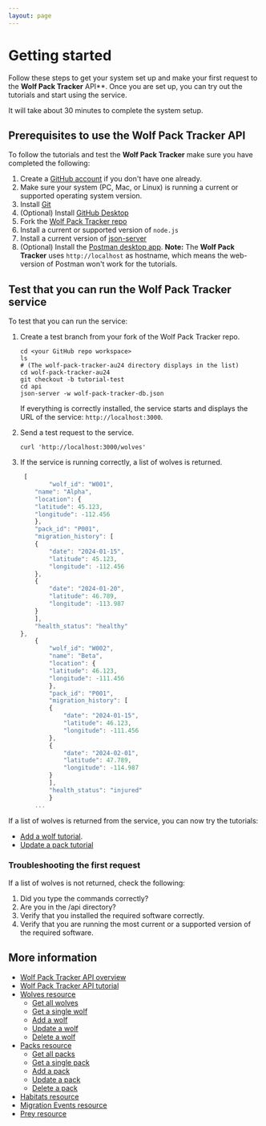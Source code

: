 ```yaml
---
layout: page
---
```


# Getting started

Follow these steps to get your system set up and make your first request to the **Wolf Pack Tracker** API**.
Once you are set up, you can try out the tutorials and start using the service. 

It will take about 30 minutes to complete the system setup.

## Prerequisites to use the Wolf Pack Tracker API

To follow the tutorials and test the **Wolf Pack Tracker** make sure you have completed the following:  

1. Create a [GitHub account](https://github.com) if you don't have one already. 
1. Make sure your system (PC, Mac, or Linux) is running a current or supported operating system version.
1. Install [Git](https://docs.github.com/en/get-started/quickstart/set-up-git)
1. (Optional) Install [GitHub Desktop](https://desktop.github.com)
1. Fork the  [Wolf Pack Tracker repo](https://github.com/alkreb/wolf-pack-tracker-au24)
1. Install a current or supported version of `node.js`
1. Install a current version of [json-server](https://www.npmjs.com/package/json-server)
1. (Optional) Install the [Postman desktop app](https://www.postman.com/downloads/). **Note:** The **Wolf Pack Tracker** uses `http://localhost` as hostname, which means the web-version of Postman won't work for the tutorials. 

## Test that you can run the **Wolf Pack Tracker** service

To test that you can run the service:

1. Create a test branch from your fork of the Wolf Pack Tracker repo. 

    ```shell
    cd <your GitHub repo workspace>
    ls
    # (The wolf-pack-tracker-au24 directory displays in the list)
    cd wolf-pack-tracker-au24
    git checkout -b tutorial-test
    cd api
    json-server -w wolf-pack-tracker-db.json
    ```

    If everything is correctly installed, the service starts and displays the URL of the service: `http://localhost:3000`.

2. Send a test request to the service.

    ```shell
    curl 'http://localhost:3000/wolves'
    ```

3. If the service is running correctly, a list of wolves is returned.

    ```js
     [
            "wolf_id": "W001",
        "name": "Alpha",
        "location": {
        "latitude": 45.123,
        "longitude": -112.456
        },
        "pack_id": "P001",
        "migration_history": [
        {
            "date": "2024-01-15",
            "latitude": 45.123,
            "longitude": -112.456
        },
        {
            "date": "2024-01-20",
            "latitude": 46.789,
            "longitude": -113.987
        }
        ],
        "health_status": "healthy"
    },
        {
            "wolf_id": "W002",
            "name": "Beta",
            "location": {
            "latitude": 46.123,
            "longitude": -111.456
            },
            "pack_id": "P001",
            "migration_history": [
            {
                "date": "2024-01-15",
                "latitude": 46.123,
                "longitude": -111.456
            },
            {
                "date": "2024-02-01",
                "latitude": 47.789,
                "longitude": -114.987
            }
            ],
            "health_status": "injured"
            }
        ...
    ```

If a list of wolves is returned from the service, you can now try the tutorials: 

* [Add a wolf tutorial](tutorials/tutorials.md).
* [Update a pack tutorial]()

### Troubleshooting the first request

If a list of wolves is not returned, check the following:

1. Did you type the commands correctly?
2. Are you in the /api directory?
3. Verify that you installed the required software correctly.
4. Verify that you are running the most current or a supported version of the required software.

## More information

* [Wolf Pack Tracker API overview](index.md)
* [Wolf Pack Tracker API tutorial](tutorials/tutorials.md)
* [Wolves resource](api/wolves.md)
    * [Get all wolves](api/wolves-get-all.md)
    * [Get a single wolf](api/wolves-get-single.md)
    * [Add a wolf](api/wolves-post.md)
    * [Update a wolf](api/wolves-put.md)
    * [Delete a wolf](api/wolves-delete.md)
* [Packs resource](api/packs.md)
    * [Get all packs](api/packs-get-all.md)
    * [Get a single pack](api/packs-get-single.md)
    * [Add a pack](api/packs-post.md)
    * [Update a  pack](api/packs-put.md)
    * [Delete a pack](api/packs-delete.md)
* [Habitats resource](api/habitats.md)
* [Migration Events resource](api/migration-events.md)
* [Prey resource](api/prey.md)

